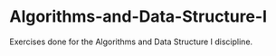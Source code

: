 # Algorithms-and-Data-Structure-I
Exercises done for the Algorithms and Data Structure I discipline.
